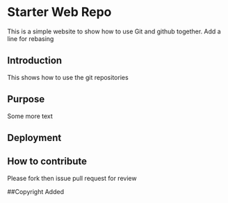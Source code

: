 # Starter Web Repo

This is a simple website to show how to use Git and github together.
Add a line for rebasing

## Introduction

This shows how to use the git repositories

## Purpose

Some more text

## Deployment

## How to contribute

Please fork then issue pull request for review

##Copyright Added